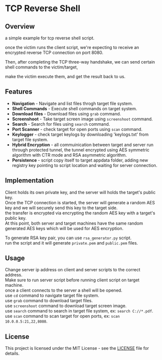 # TCP Reverse Shell

## Overview

a simple example for tcp reverse shell script. <br/>

once the victim runs the client script, we're expecting to receive an encrypted reverse TCP connection on port 8080. <br/>

Then, after completing the TCP three-way handshake, we can send certain shell commands to the victim/target, <br/>

make the victim execute them, and get the result back to us. <br/>

## Features

*   <b>Navigation</b> - Navigate and list files throgh target file system.
*   <b>Shell Commands</b> - Execute shell commands on target system.
*   <b>Download files</b> - Download files using `grab` command.
*   <b>Screenshoot</b> - Take target screen image using `screenshoot` command.
*   <b>Search</b> - Search for files using `search` command.
*   <b>Port Scanner</b> - check target for open ports using `scan` command.
*   <b>Keylogger</b> - check target keylogs by downloading 'keylogs.txt' from target file system.
*   <b>Hybrid Encryption</b> - all commuinication between target and server run through protected tunnel, the tunnel encrypted using AES symmetric algorithm with CTR mode and RSA asymmetric algorithm.
*   <b>Persistence</b> - script copy itself to target appdata folder, adding new registry key pointing to script location and waiting for server connection.

## Implementation

Client holds its own private key, and the server will holds the target's public key. <br/>
Once the TCP connection is started, the server will generate a random AES key and we will securely send this key to the target side.  <br/>
the transfer is encrypted via encrypting the random AES key with a target's public key. <br/>
At this point, both server and target machines have the same random generated AES keys which will be used for AES encryption. <br/>

To generate RSA key pair, you can use `rsa_generator.py` script. <br/>
run the script and it will generate `private.pem` and `public.pem` files.

## Usage

Change server ip address on client and server scripts to the correct address. <br/>
Make sure to run server script before running client script on target machine. <br/>
once a client connects to the server a shell will be opened. <br/>
use `cd` command to navigate target file system. <br/>
use `grab` command to download target files. <br/>
use `screenshoot` command to download target screen image. <br/>
use `search` command to search in target file system, ex: `search C://*.pdf`. <br/>
use `scan` command to scan target for open ports, ex: `scan 10.0.0.5:21,22,8080`. <br/>

## License

This project is licensed under the MIT License - see the [LICENSE](LICENSE) file for details.